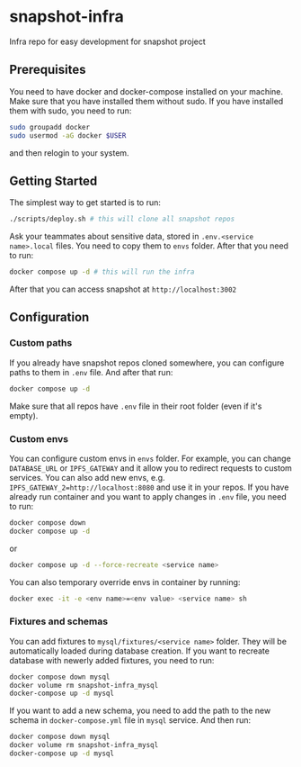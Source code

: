# snapshot-infra
Infra repo for easy development for snapshot project

## Prerequisites
You need to have docker and docker-compose installed on your machine. Make sure that you have installed them without sudo. If you have installed them with sudo, you need to run:
```sh
sudo groupadd docker
sudo usermod -aG docker $USER
```
and then relogin to your system.

## Getting Started
The simplest way to get started is to run:
```sh
./scripts/deploy.sh # this will clone all snapshot repos
```
Ask your teammates about sensitive data, stored in `.env.<service name>.local` files. You need to copy them to `envs` folder. After that you need to run:
```sh
docker compose up -d # this will run the infra
```
After that you can access snapshot at `http://localhost:3002`

## Configuration

### Custom paths
If you already have snapshot repos cloned somewhere, you can configure paths to them in `.env` file. And after that run:
```sh
docker compose up -d
```
Make sure that all repos have `.env` file in their root folder (even if it's empty).

### Custom envs
You can configure custom envs in `envs` folder. For example, you can change `DATABASE_URL` or `IPFS_GATEWAY` and it allow you to redirect requests to custom services. You can also add new envs, e.g. `IPFS_GATEWAY_2=http://localhost:8080` and use it in your repos.
If you have already run container and you want to apply changes in `.env` file, you need to run:
```sh
docker compose down
docker compose up -d
```
or
```sh
docker compose up -d --force-recreate <service name>
```
You can also temporary override envs in container by running:
```sh
docker exec -it -e <env name>=<env value> <service name> sh
```

### Fixtures and schemas
You can add fixtures to `mysql/fixtures/<service name>` folder. They will be automatically loaded during database creation. If you want to recreate database with newerly added fixtures, you need to run:
```sh
docker compose down mysql
docker volume rm snapshot-infra_mysql
docker-compose up -d mysql
```
If you want to add a new schema, you need to add the path to the new schema in `docker-compose.yml` file in `mysql` service. And then run:
```sh
docker compose down mysql
docker volume rm snapshot-infra_mysql
docker-compose up -d mysql
```
